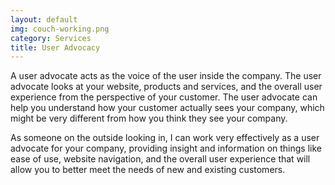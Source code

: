 ```yaml
---
layout: default
img: couch-working.png
category: Services
title: User Advocacy
---
```


A user advocate acts as the voice of the user inside the company. The user advocate looks at your website, products and services, and the overall user experience from the perspective of your customer. The user advocate can help you understand how your customer actually sees your company, which might be very different from how you think they see your company.   

As someone on the outside looking in, I can work very effectively as a user advocate for your company, providing insight and information on things like ease of use, website navigation, and the overall user experience that will allow you to better meet the needs of new and existing customers.   
